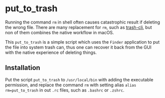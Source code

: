 # put_to_trash
Running the command `rm` in shell often causes catastrophic result if deleting the wrong file. There are many replacement for `rm`, such as [trash-cli](https://github.com/andreafrancia/trash-cli), but non of them combines the native workflow in macOS.

This `put_to_trash` is a simple script which uses the `Finder` application to put the file into system trash can, thus one can recover it back from the GUI with the native experience of deleting things.

## Installation
Put the script `put_to_trash` to `/usr/local/bin` with adding the executable permission, and replace the command `rm` with setting alias `alias rm=put_to_trash` in out `.rc` files, such as `.bashrc` or `.zshrc`.
